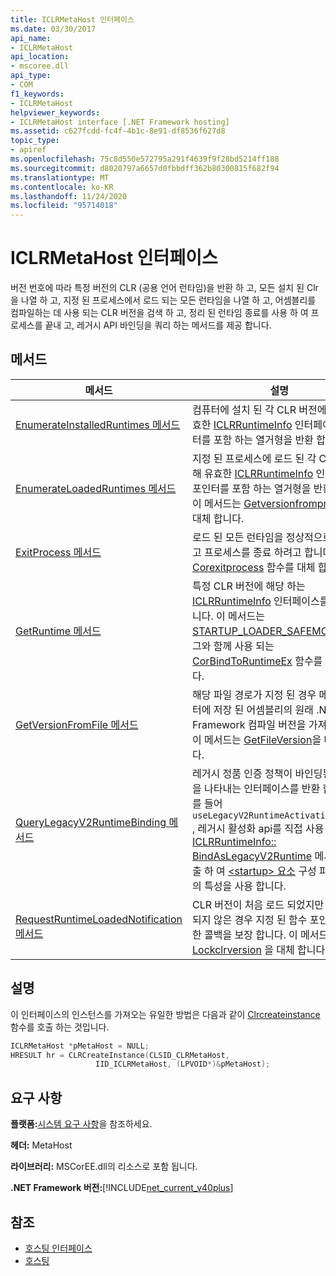 ```yaml
---
title: ICLRMetaHost 인터페이스
ms.date: 03/30/2017
api_name:
- ICLRMetaHost
api_location:
- mscoree.dll
api_type:
- COM
f1_keywords:
- ICLRMetaHost
helpviewer_keywords:
- ICLRMetaHost interface [.NET Framework hosting]
ms.assetid: c627fcdd-fc4f-4b1c-8e91-df8536f627d8
topic_type:
- apiref
ms.openlocfilehash: 75c8d550e572795a291f4639f9f28bd5214ff188
ms.sourcegitcommit: d8020797a6657d0fbbdff362b80300815f682f94
ms.translationtype: MT
ms.contentlocale: ko-KR
ms.lasthandoff: 11/24/2020
ms.locfileid: "95714018"
---
```

# <a name="iclrmetahost-interface"></a>ICLRMetaHost 인터페이스

버전 번호에 따라 특정 버전의 CLR (공용 언어 런타임)을 반환 하 고, 모든 설치 된 Clr을 나열 하 고, 지정 된 프로세스에서 로드 되는 모든 런타임을 나열 하 고, 어셈블리를 컴파일하는 데 사용 되는 CLR 버전을 검색 하 고, 정리 된 런타임 종료를 사용 하 여 프로세스를 끝내 고, 레거시 API 바인딩을 쿼리 하는 메서드를 제공 합니다.  
  
## <a name="methods"></a>메서드  
  
|메서드|설명|  
|------------|-----------------|  
|[EnumerateInstalledRuntimes 메서드](iclrmetahost-enumerateinstalledruntimes-method.md)|컴퓨터에 설치 된 각 CLR 버전에 대 한 유효한 [ICLRRuntimeInfo](iclrruntimeinfo-interface.md) 인터페이스 포인터를 포함 하는 열거형을 반환 합니다.|  
|[EnumerateLoadedRuntimes 메서드](iclrmetahost-enumerateloadedruntimes-method.md)|지정 된 프로세스에 로드 된 각 CLR에 대해 유효한 [ICLRRuntimeInfo](iclrruntimeinfo-interface.md) 인터페이스 포인터를 포함 하는 열거형을 반환 합니다. 이 메서드는 [Getversionfromprocess](getversionfromprocess-function.md)를 대체 합니다.|  
|[ExitProcess 메서드](iclrmetahost-exitprocess-method.md)|로드 된 모든 런타임을 정상적으로 종료 하 고 프로세스를 종료 하려고 합니다. [Corexitprocess](corexitprocess-function.md) 함수를 대체 합니다.|  
|[GetRuntime 메서드](iclrmetahost-getruntime-method.md)|특정 CLR 버전에 해당 하는 [ICLRRuntimeInfo](iclrruntimeinfo-interface.md) 인터페이스를 가져옵니다. 이 메서드는 [STARTUP_LOADER_SAFEMODE](startup-flags-enumeration.md) 플래그와 함께 사용 되는 [CorBindToRuntimeEx](corbindtoruntimeex-function.md) 함수를 대체 합니다.|  
|[GetVersionFromFile 메서드](iclrmetahost-getversionfromfile-method.md)|해당 파일 경로가 지정 된 경우 메타 데이터에 저장 된 어셈블리의 원래 .NET Framework 컴파일 버전을 가져옵니다. 이 메서드는 [GetFileVersion](getfileversion-function.md)을 대체 합니다.|  
|[QueryLegacyV2RuntimeBinding 메서드](iclrmetahost-querylegacyv2runtimebinding-method.md)|레거시 정품 인증 정책이 바인딩된 런타임을 나타내는 인터페이스를 반환 합니다. 예를 들어 `useLegacyV2RuntimeActivationPolicy` , 레거시 활성화 api를 직접 사용 하거나 [ICLRRuntimeInfo:: BindAsLegacyV2Runtime](iclrruntimeinfo-bindaslegacyv2runtime-method.md) 메서드를 호출 하 여 [ \<startup> 요소](../../configure-apps/file-schema/startup/startup-element.md) 구성 파일 항목의 특성을 사용 합니다.|  
|[RequestRuntimeLoadedNotification 메서드](iclrmetahost-requestruntimeloadednotification-method.md)|CLR 버전이 처음 로드 되었지만 아직 시작 되지 않은 경우 지정 된 함수 포인터에 대 한 콜백을 보장 합니다. 이 메서드는 [Lockclrversion](lockclrversion-function.md) 을 대체 합니다.|  
  
## <a name="remarks"></a>설명  

 이 인터페이스의 인스턴스를 가져오는 유일한 방법은 다음과 같이 [Clrcreateinstance](clrcreateinstance-function.md) 함수를 호출 하는 것입니다.  
  
```cpp  
ICLRMetaHost *pMetaHost = NULL;  
HRESULT hr = CLRCreateInstance(CLSID_CLRMetaHost,  
                   IID_ICLRMetaHost, (LPVOID*)&pMetaHost);  
```  
  
## <a name="requirements"></a>요구 사항  

 **플랫폼:**[시스템 요구 사항](../../get-started/system-requirements.md)을 참조하세요.  
  
 **헤더:** MetaHost  
  
 **라이브러리:** MSCorEE.dll의 리소스로 포함 됩니다.  
  
 **.NET Framework 버전:**[!INCLUDE[net_current_v40plus](../../../../includes/net-current-v40plus-md.md)]  
  
## <a name="see-also"></a>참조

- [호스팅 인터페이스](hosting-interfaces.md)
- [호스팅](index.md)
